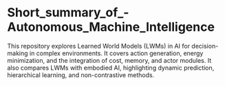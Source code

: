 # Short_summary_of_-Autonomous_Machine_Intelligence
This repository explores Learned World Models (LWMs) in AI for decision-making in complex environments. It covers action generation, energy minimization, and the integration of cost, memory, and actor modules. It also compares LWMs with embodied AI, highlighting dynamic prediction, hierarchical learning, and non-contrastive methods.
